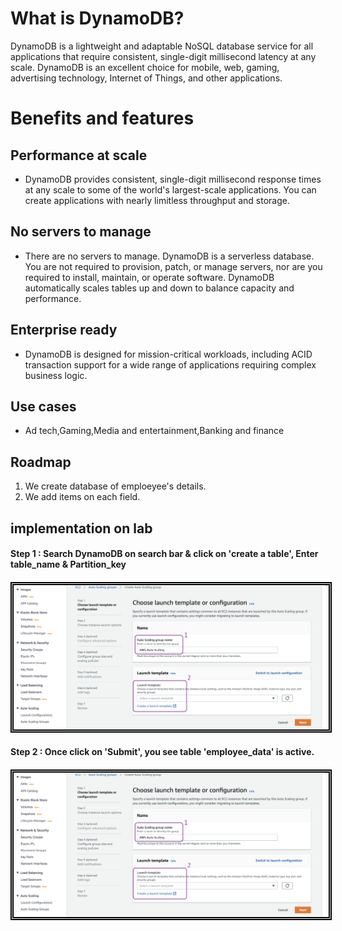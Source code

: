 # What is DynamoDB?

DynamoDB is a lightweight and adaptable NoSQL database service for all applications that require consistent, single-digit millisecond latency at any scale. DynamoDB is an excellent choice for mobile, web, gaming, advertising technology, Internet of Things, and other applications.

# Benefits and features #

## Performance at scale
- DynamoDB provides consistent, single-digit millisecond response times at any scale to some of the world's largest-scale applications. You can create applications with nearly limitless throughput and storage.

## No servers to manage
- There are no servers to manage. DynamoDB is a serverless database. You are not required to provision, patch, or manage servers, nor are you required to install, maintain, or operate software. DynamoDB automatically scales tables up and down to balance capacity and performance.

## Enterprise ready
- DynamoDB is designed for mission-critical workloads, including ACID transaction support for a wide range of applications requiring complex business logic.

## Use cases
- Ad tech,Gaming,Media and entertainment,Banking and finance

## Roadmap
1) We create database of emploeyee's details.
2) We add items on each field.


## implementation on lab

#### Step 1 : Search DynamoDB on search bar & click on 'create a table', Enter table_name & Partition_key
####
<img src="/AWS ASG - Auto Scaling Group/Images/AWS ASG 00001.png" width="auto" height="auto" style="border:5px double black;"
     alt="Application Load Balancer"
     style="float: left; margin-right: 6px;" />
####

#### Step 2 : Once click on 'Submit', you see table 'employee_data' is active.
####
<img src="/AWS ASG - Auto Scaling Group/Images/AWS ASG 00001.png" width="auto" height="auto" style="border:5px double black;"
     alt="Application Load Balancer"
     style="float: left; margin-right: 6px;" />
####
